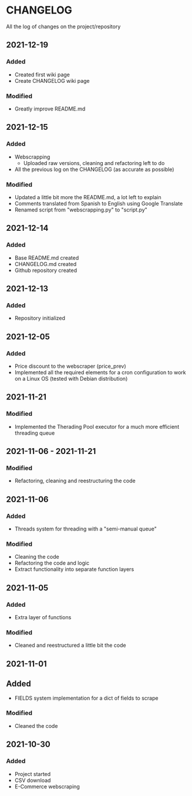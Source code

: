 # CHANGELOG #
All the log of changes on the project/repository

## 2021-12-19
### Added
- Created first wiki page
- Create CHANGELOG wiki page

### Modified
- Greatly improve README.md

## 2021-12-15
### Added
- Webscrapping
  - Uploaded raw versions, cleaning and refactoring left to do
- All the previous log on the CHANGELOG (as accurate as possible)

### Modified
- Updated a little bit more the README.md, a lot left to explain
- Comments translated from Spanish to English using Google Translate
- Renamed script from "webscrapping.py" to "script.py"

## 2021-12-14
### Added
- Base README.md created
- CHANGELOG.md created
- Github repository created

## 2021-12-13
### Added
- Repository initialized

## 2021-12-05
### Added
- Price discount to the webscraper (price_prev)
- Implemented all the required elements for a cron configuration to work on a Linux OS (tested with Debian distribution)

## 2021-11-21
### Modified
- Implemented the Therading Pool executor for a much more efficient threading queue

## 2021-11-06 - 2021-11-21
### Modified
- Refactoring, cleaning and reestructuring the code

## 2021-11-06
### Added
- Threads system for threading with a "semi-manual queue"

### Modified
- Cleaning the code
- Refactoring the code and logic
- Extract functionality into separate function layers

## 2021-11-05
### Added
- Extra layer of functions

### Modified
- Cleaned and reestructured a little bit the code

## 2021-11-01
## Added
- FIELDS system implementation for a dict of fields to scrape

### Modified
- Cleaned the code

## 2021-10-30
### Added
- Project started
- CSV download
- E-Commerce webscraping